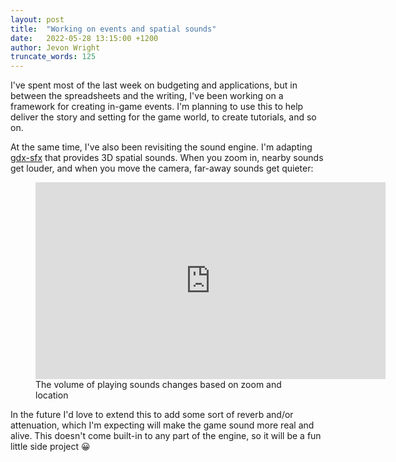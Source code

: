 ```yaml
---
layout: post
title:  "Working on events and spatial sounds"
date:   2022-05-28 13:15:00 +1200
author: Jevon Wright
truncate_words: 125
---
```


I've spent most of the last week on budgeting and applications,
but in between the spreadsheets and the writing, I've been working on a framework
for creating in-game events.
I'm planning to use this to help deliver the story and setting for the game world,
to create tutorials, and so on.

At the same time, I've also been revisiting the sound engine.
I'm adapting [gdx-sfx](https://github.com/spookygames/gdx-sfx) that
provides 3D spatial sounds. When you zoom in, nearby sounds
get louder, and when you move the camera, far-away sounds get quieter:

<figure class="video">
  <iframe width="560" height="315" src="https://www.youtube.com/embed/u7n7P2R7EMg" title="YouTube video player" frameborder="0" allow="accelerometer; autoplay; clipboard-write; encrypted-media; gyroscope; picture-in-picture" allowfullscreen></iframe>
  <figcaption>The volume of playing sounds changes based on zoom and location</figcaption>
</figure>

In the future I'd love to extend this to add some sort of reverb and/or
attenuation, which I'm expecting will make the game sound more real and alive.
This doesn't come built-in to any part of the engine, so it will be a fun little side project 😀
